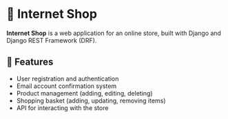 # 🛒 Internet Shop

**Internet Shop** is a web application for an online store, built with Django and Django REST Framework (DRF).

## 🚀 Features

- User registration and authentication
- Email account confirmation system
- Product management (adding, editing, deleting)
- Shopping basket (adding, updating, removing items)
- API for interacting with the store